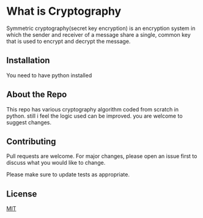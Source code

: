 # What is Cryptography 

Symmetric cryptography(secret key encryption) is an encryption system in which the sender and receiver of a message share a single, common key that is used to encrypt and decrypt the message.

## Installation

You need to have python installed   

## About the Repo
This repo has various cryptography algorithm coded from scratch in python. still i feel the logic used can be improved. you are welcome to suggest changes.


## Contributing
Pull requests are welcome. For major changes, please open an issue first to discuss what you would like to change.

Please make sure to update tests as appropriate.

## License
[MIT](https://choosealicense.com/licenses/mit/)
